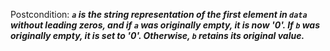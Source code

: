 Postcondition: ***`a` is the string representation of the first element in `data` without leading zeros, and if `a` was originally empty, it is now '0'. If `b` was originally empty, it is set to '0'. Otherwise, `b` retains its original value.***